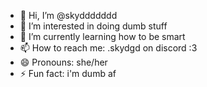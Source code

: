 - 👋 Hi, I’m @skyddddddd
- 👀 I’m interested in doing dumb stuff
- 🌱 I’m currently learning how to be smart
- 📫 How to reach me: .skydgd on discord :3
- 😄 Pronouns: she/her
- ⚡ Fun fact: i'm dumb af

<!---
skyddddddd/skyddddddd is a ✨ special ✨ repository because its `README.md` (this file) appears on your GitHub profile.
You can click the Preview link to take a look at your changes.
--->
